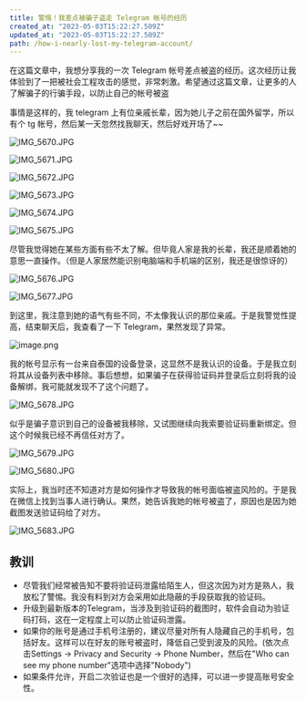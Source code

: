 ```yaml
---
title: 警惕！我差点被骗子盗走 Telegram 帐号的经历
created_at: "2023-05-03T15:22:27.509Z"
updated_at: "2023-05-03T15:22:27.509Z"
path: /how-i-nearly-lost-my-telegram-account/
---
```


在这篇文章中，我想分享我的一次 Telegram 帐号差点被盗的经历。这次经历让我体验到了一把被社会工程攻击的感觉，非常刺激。希望通过这篇文章，让更多的人了解骗子的行骗手段，以防止自己的帐号被盗

事情是这样的，我 telegram 上有位亲戚长辈，因为她儿子之前在国外留学，所以有个 tg 帐号，然后某一天忽然找我聊天，然后好戏开场了~~

![IMG_5670.JPG](IMG_5670_1683124079206_0.JPG)

![IMG_5671.JPG](IMG_5671_1683124099034_0.JPG)

![IMG_5672.JPG](IMG_5672_1683124104993_0.JPG)

![IMG_5673.JPG](IMG_5673_1683124120596_0.JPG)

![IMG_5674.JPG](IMG_5674_1683124130195_0.JPG)

![IMG_5675.JPG](IMG_5675_1683124141806_0.JPG)

尽管我觉得她在某些方面有些不太了解。但毕竟人家是我的长辈，我还是顺着她的意思一直操作。（但是人家居然能识别电脑端和手机端的区别，我还是很惊讶的）

![IMG_5676.JPG](IMG_5676_1683124148507_0.JPG)

![IMG_5677.JPG](IMG_5677_1683124154448_0.JPG)

到这里，我注意到她的语气有些不同，不太像我认识的那位亲戚。于是我警觉性提高，结束聊天后，我查看了一下 Telegram，果然发现了异常。

![image.png](image_1682434676948_0.png)

我的帐号显示有一台来自泰国的设备登录，这显然不是我认识的设备。于是我立刻将其从设备列表中移除。事后想想，如果骗子在获得验证码并登录后立刻将我的设备解绑，我可能就发现不了这个问题了。

![IMG_5678.JPG](IMG_5678_1683124163907_0.JPG)

似乎是骗子意识到自己的设备被我移除，又试图继续向我索要验证码重新绑定。但这个时候我已经不再信任对方了。

![IMG_5679.JPG](IMG_5679_1683124169381_0.JPG)

![IMG_5680.JPG](IMG_5680_1683124174190_0.JPG)

实际上，我当时还不知道对方是如何操作才导致我的帐号面临被盗风险的。于是我在微信上找到当事人进行确认。果然，她告诉我她的帐号被盗了，原因也是因为她截图发送验证码给了对方。

![IMG_5683.JPG](IMG_5683_1683124179836_0.JPG)

## 教训

* 尽管我们经常被告知不要将验证码泄露给陌生人，但这次因为对方是熟人，我放松了警惕。我没有料到对方会采用如此隐蔽的手段获取我的验证码。
* 升级到最新版本的Telegram，当涉及到验证码的截图时，软件会自动为验证码打码，这在一定程度上可以防止验证码泄露。
* 如果你的账号是通过手机号注册的，建议尽量对所有人隐藏自己的手机号，包括好友。这样可以在好友的账号被盗时，降低自己受到波及的风险。(依次点击Settings -> Privacy and Security -> Phone Number，然后在"Who can see my phone number"选项中选择"Nobody")
* 如果条件允许，开启二次验证也是一个很好的选择，可以进一步提高账号安全性。

